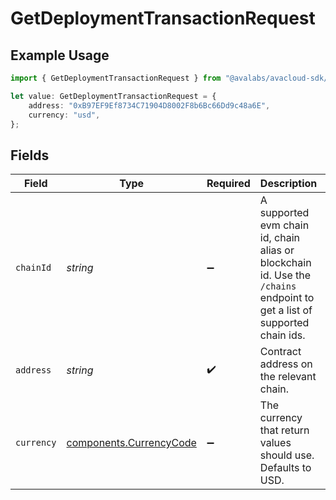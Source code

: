# GetDeploymentTransactionRequest

## Example Usage

```typescript
import { GetDeploymentTransactionRequest } from "@avalabs/avacloud-sdk/models/operations";

let value: GetDeploymentTransactionRequest = {
    address: "0xB97EF9Ef8734C71904D8002F8b6Bc66Dd9c48a6E",
    currency: "usd",
};
```

## Fields

| Field                                                                                                                    | Type                                                                                                                     | Required                                                                                                                 | Description                                                                                                              | Example                                                                                                                  |
| ------------------------------------------------------------------------------------------------------------------------ | ------------------------------------------------------------------------------------------------------------------------ | ------------------------------------------------------------------------------------------------------------------------ | ------------------------------------------------------------------------------------------------------------------------ | ------------------------------------------------------------------------------------------------------------------------ |
| `chainId`                                                                                                                | *string*                                                                                                                 | :heavy_minus_sign:                                                                                                       | A supported evm chain id, chain alias or blockchain id. Use the `/chains` endpoint to get a list of supported chain ids. | 43114                                                                                                                    |
| `address`                                                                                                                | *string*                                                                                                                 | :heavy_check_mark:                                                                                                       | Contract address on the relevant chain.                                                                                  | 0xB97EF9Ef8734C71904D8002F8b6Bc66Dd9c48a6E                                                                               |
| `currency`                                                                                                               | [components.CurrencyCode](../../models/components/currencycode.md)                                                       | :heavy_minus_sign:                                                                                                       | The currency that return values should use. Defaults to USD.                                                             | usd                                                                                                                      |